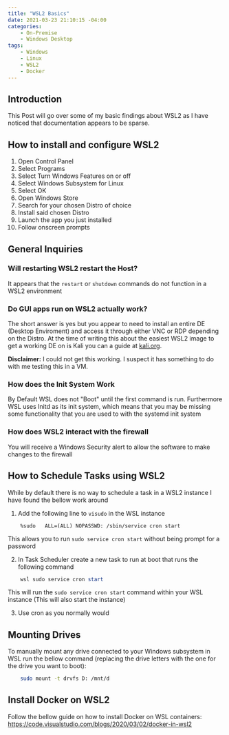 ```yaml
---
title: "WSL2 Basics"
date: 2021-03-23 21:10:15 -04:00
categories:
    - On-Premise
    - Windows Desktop
tags:
    - Windows
    - Linux
    - WSL2
    - Docker
---
```


## Introduction
This Post will go over some of my basic findings about WSL2 as I have noticed that documentation appears to be sparse.

## How to install and configure WSL2
1. Open Control Panel
2. Select Programs
3. Select Turn Windows Features on or off
4. Select Windows Subsystem for Linux
5. Select OK
6. Open Windows Store
7. Search for your chosen Distro of choice
8. Install said chosen Distro
9. Launch the app you just installed
10. Follow onscreen prompts

## General Inquiries 
### Will restarting WSL2 restart the Host?
It appears that the `restart` or `shutdown` commands do not function in a WSL2 environment

### Do GUI apps run on WSL2 actually work?
The short answer is yes but you appear to need to install an entire DE (Desktop Enviroment) and access it through either VNC or RDP depending on the Distro. At the time of writing this about the easiest WSL2 image to get a working DE on is Kali you can a guide at [kali.org](https://www.kali.org/docs/wsl/win-kex/#run-win-kex).

**Disclaimer:** I could not get this working. I suspect it has something to do with me testing this in a VM.

### How does the Init System Work
By Default WSL does not "Boot" until the first command is run. Furthermore WSL uses Initd as its init system, which means that you may be missing some functionality that you are used to with the systemd init system 


### How does WSL2 interact with the firewall
You will receive a Windows Security alert to allow the software to make changes to the firewall

## How to Schedule Tasks using WSL2
While by default there is no way to schedule a task in a WSL2 instance I have found the bellow work around

1. Add the following line to `visudo` in the WSL instance
```
    %sudo   ALL=(ALL) NOPASSWD: /sbin/service cron start
```
This allows you to run `sudo service cron start` without being prompt for a password

2. In Task Scheduler create a new task to run at boot that runs the following command
```powershell
    wsl sudo service cron start
```
This will run the `sudo service cron start` command within your WSL instance (This will also start the instance)

3. Use cron as you normally would

## Mounting Drives
To manually mount any drive connected to your Windows subsystem in WSL run the bellow command (replacing the drive letters with the one for the drive you want to boot):
```bash
    sudo mount -t drvfs D: /mnt/d
```
## Install Docker on WSL2
Follow the bellow guide on how to install Docker on WSL containers:
https://code.visualstudio.com/blogs/2020/03/02/docker-in-wsl2
